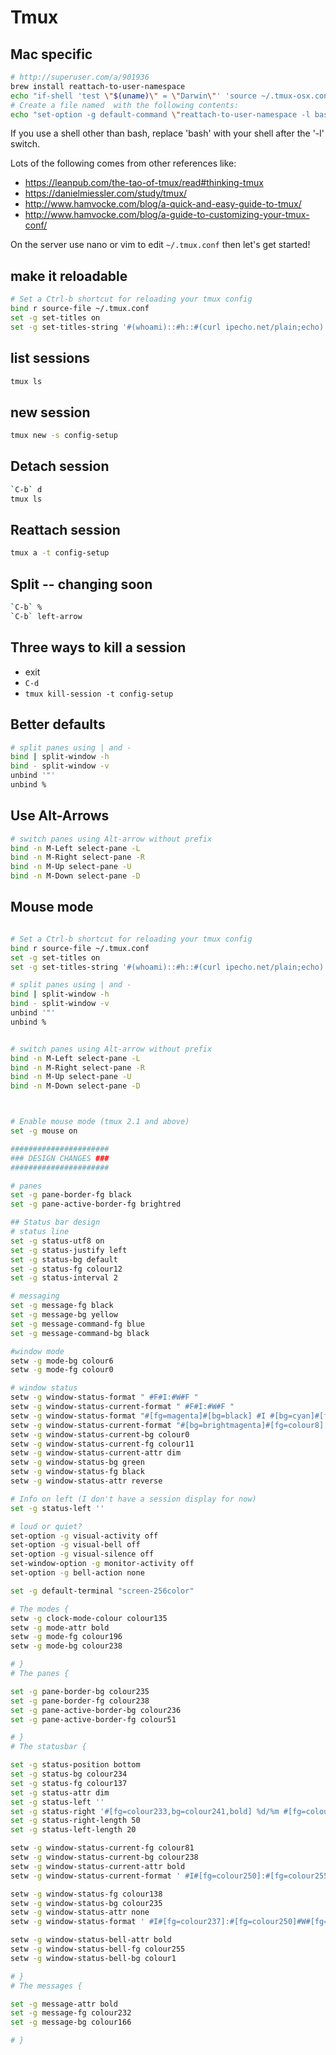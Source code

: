 # Tmux


## Mac specific 

```bash
# http://superuser.com/a/901936
brew install reattach-to-user-namespace
echo "if-shell 'test \"$(uname)\" = \"Darwin\"' 'source ~/.tmux-osx.conf'" >> ~/.tmux.conf
# Create a file named  with the following contents:
echo "set-option -g default-command \"reattach-to-user-namespace -l bash\"" >> ~/.tmux-osx.conf
```

If you use a shell other than bash, replace 'bash' with your shell after the '-l' switch.

Lots of the following comes from other references like:

 - https://leanpub.com/the-tao-of-tmux/read#thinking-tmux
 - https://danielmiessler.com/study/tmux/
 - http://www.hamvocke.com/blog/a-quick-and-easy-guide-to-tmux/
 - http://www.hamvocke.com/blog/a-guide-to-customizing-your-tmux-conf/

On the server use nano or vim to edit `~/.tmux.conf` then let's get started!

## make it reloadable

```bash
# Set a Ctrl-b shortcut for reloading your tmux config
bind r source-file ~/.tmux.conf
set -g set-titles on
set -g set-titles-string '#(whoami)::#h::#(curl ipecho.net/plain;echo)'
```


## list sessions

```bash
tmux ls
```

## new session

```bash
tmux new -s config-setup
```

## Detach session

```bash
`C-b` d
tmux ls
```

## Reattach session

```bash
tmux a -t config-setup
```

## Split -- changing soon

```bash
`C-b` %
`C-b` left-arrow
```

## Three ways to kill a session

 - exit
 - `C-d`
 - `tmux kill-session -t config-setup`

## Better defaults

```bash
# split panes using | and -
bind | split-window -h
bind - split-window -v
unbind '"'
unbind %
```

## Use Alt-Arrows

```bash
# switch panes using Alt-arrow without prefix
bind -n M-Left select-pane -L
bind -n M-Right select-pane -R
bind -n M-Up select-pane -U
bind -n M-Down select-pane -D
```


## Mouse mode

```bash

# Set a Ctrl-b shortcut for reloading your tmux config
bind r source-file ~/.tmux.conf
set -g set-titles on
set -g set-titles-string '#(whoami)::#h::#(curl ipecho.net/plain;echo)'

# split panes using | and -
bind | split-window -h
bind - split-window -v
unbind '"'
unbind %


# switch panes using Alt-arrow without prefix
bind -n M-Left select-pane -L
bind -n M-Right select-pane -R
bind -n M-Up select-pane -U
bind -n M-Down select-pane -D



# Enable mouse mode (tmux 2.1 and above)
set -g mouse on

######################
### DESIGN CHANGES ###
######################

# panes
set -g pane-border-fg black
set -g pane-active-border-fg brightred

## Status bar design
# status line
set -g status-utf8 on
set -g status-justify left
set -g status-bg default
set -g status-fg colour12
set -g status-interval 2

# messaging
set -g message-fg black
set -g message-bg yellow
set -g message-command-fg blue
set -g message-command-bg black

#window mode
setw -g mode-bg colour6
setw -g mode-fg colour0

# window status
setw -g window-status-format " #F#I:#W#F "
setw -g window-status-current-format " #F#I:#W#F "
setw -g window-status-format "#[fg=magenta]#[bg=black] #I #[bg=cyan]#[fg=colour8] #W "
setw -g window-status-current-format "#[bg=brightmagenta]#[fg=colour8] #I #[fg=colour8]#[bg=colour14] #W "
setw -g window-status-current-bg colour0
setw -g window-status-current-fg colour11
setw -g window-status-current-attr dim
setw -g window-status-bg green
setw -g window-status-fg black
setw -g window-status-attr reverse

# Info on left (I don't have a session display for now)
set -g status-left ''

# loud or quiet?
set-option -g visual-activity off
set-option -g visual-bell off
set-option -g visual-silence off
set-window-option -g monitor-activity off
set-option -g bell-action none

set -g default-terminal "screen-256color"

# The modes {
setw -g clock-mode-colour colour135
setw -g mode-attr bold
setw -g mode-fg colour196
setw -g mode-bg colour238

# }
# The panes {

set -g pane-border-bg colour235
set -g pane-border-fg colour238
set -g pane-active-border-bg colour236
set -g pane-active-border-fg colour51

# }
# The statusbar {

set -g status-position bottom
set -g status-bg colour234
set -g status-fg colour137
set -g status-attr dim
set -g status-left ''
set -g status-right '#[fg=colour233,bg=colour241,bold] %d/%m #[fg=colour233,bg=colour245,bold] %H:%M:%S '
set -g status-right-length 50
set -g status-left-length 20

setw -g window-status-current-fg colour81
setw -g window-status-current-bg colour238
setw -g window-status-current-attr bold
setw -g window-status-current-format ' #I#[fg=colour250]:#[fg=colour255]#W#[fg=colour50]#F '

setw -g window-status-fg colour138
setw -g window-status-bg colour235
setw -g window-status-attr none
setw -g window-status-format ' #I#[fg=colour237]:#[fg=colour250]#W#[fg=colour244]#F '

setw -g window-status-bell-attr bold
setw -g window-status-bell-fg colour255
setw -g window-status-bell-bg colour1

# }
# The messages {

set -g message-attr bold
set -g message-fg colour232
set -g message-bg colour166

# }
```

